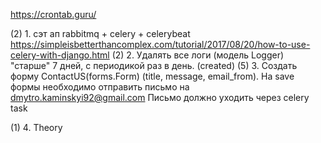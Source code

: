 https://crontab.guru/

(2) 1. сэт ап rabbitmq + celery + celerybeat
    https://simpleisbetterthancomplex.com/tutorial/2017/08/20/how-to-use-celery-with-django.html
(2) 2. Удалять все логи (модель Logger) "старше" 7 дней, с периодикой раз в день. (created)
(5) 3. Создать форму ContactUS(forms.Form) (title, message, email_from).
       На save формы необходимо отправить письмо на dmytro.kaminskyi92@gmail.com
       Письмо должно уходить через celery task

(1) 4. Theory
